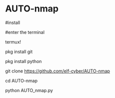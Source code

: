 # AUTO-nmap

#install 


#enter the terminal

termux!
  
  
  pkg install git
  
  
  pkg install python
  
  
  git clone https://github.com/elf-cyber/AUTO-nmap
  
  
  
 cd AUTO-nmap
 
 python AUTO_nmap.py
 
 
